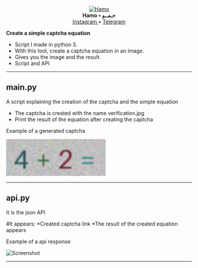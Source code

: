 <p align="center">
    <a href="https://github.com/H7AM0/GmailBox">
        <img src="https://telegra.ph/file/19f7cbbf3959941cda6b5.jpg" alt="Hamo" width="128">
    </a>
    <br>
    <b>Hamo • حـمــو</b>
    <br>
    <a href="https://www.instagram.com/4.4cq/">
        Instagram
    </a>
     • 
    <a href="https://t.me/hamo_back">
        Telegram
    </a>
</p>


**Create a simple captcha equation**

* Script I made in python 3.
* With this tool, create a captcha equation in an image.
* Gives you the image and the result. 
* Script and API
****

## main.py
A script explaining the creation of the captcha and the simple equation

* The captcha is created with the name verification.jpg
* Print the result of the equation after creating the captcha

Example of a generated captcha

![Screenshot](Example/verification.jpg)
****

## api.py
It is the json API

#It appears:
*Created captcha link
*The result of the created equation appears

Example of a api response

![Screenshot](Example/Screenshot.jpg)
****
